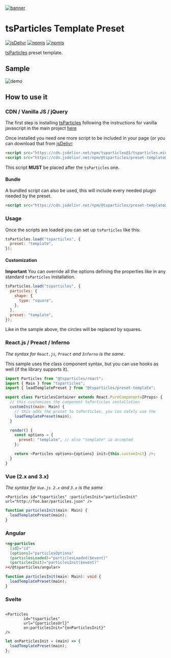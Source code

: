 [![banner](https://particles.js.org/images/banner2.png)](https://particles.js.org)

# tsParticles Template Preset

[![jsDelivr](https://data.jsdelivr.com/v1/package/npm/@tsparticles/preset-template/badge)](https://www.jsdelivr.com/package/npm/@tsparticles/preset-template) [![npmjs](https://badge.fury.io/js/@tsparticles/preset-template.svg)](https://www.npmjs.com/package/@tsparticles/preset-template) [![npmjs](https://img.shields.io/npm/dt/@tsparticles/preset-template)](https://www.npmjs.com/package/@tsparticles/preset-template)

[tsParticles](https://github.com/matteobruni/tsparticles) preset template.

## Sample

![demo](https://raw.githubusercontent.com/tsparticles/preset-template/main/images/sample.png)

## How to use it

### CDN / Vanilla JS / jQuery

The first step is installing [tsParticles](https://github.com/matteobruni/tsparticles) following the instructions for
vanilla javascript in the main project [here](https://github.com/matteobruni/tsparticles)

Once installed you need one more script to be included in your page (or you can download that
from [jsDelivr](https://www.jsdelivr.com/package/npm/@tsparticles/preset-template):

```html
<script src="https://cdn.jsdelivr.net/npm/tsparticles@1/tsparticles.min.js"></script>
<script src="https://cdn.jsdelivr.net/npm/@tsparticles/preset-template@1/tsparticles.preset.template.min.js"></script>
```

This script **MUST** be placed after the `tsParticles` one.

#### Bundle

A bundled script can also be used, this will include every needed plugin needed by the preset.

```html
<script src="https://cdn.jsdelivr.net/npm/@tsparticles/preset-template@1/tsparticles.preset.template.bundle.min.js"></script>
```

### Usage

Once the scripts are loaded you can set up `tsParticles` like this:

```javascript
tsParticles.load("tsparticles", {
  preset: "template",
});
```

#### Customization

**Important**
You can override all the options defining the properties like in any standard `tsParticles` installation.

```javascript
tsParticles.load("tsparticles", {
  particles: {
    shape: {
      type: "square",
    },
  },
  preset: "template",
});
```

Like in the sample above, the circles will be replaced by squares.

### React.js / Preact / Inferno

_The syntax for `React.js`, `Preact` and `Inferno` is the same_.

This sample uses the class component syntax, but you can use hooks as well (if the library supports it).

```javascript
import Particles from "@tsparticles/react";
import { Main } from "tsparticles";
import { loadTemplatePreset } from "@tsparticles/preset-template";

export class ParticlesContainer extends React.PureComponent<IProps> {
  // this customizes the component tsParticles installation
  customInit(main: Main) {
    // this adds the preset to tsParticles, you can safely use the
    loadTemplatePreset(main);
  }

  render() {
    const options = {
      preset: "template", // also "template" is accepted
    };

    return <Particles options={options} init={this.customInit} />;
  }
}
```

### Vue (2.x and 3.x)

_The syntax for `Vue.js 2.x` and `3.x` is the same_

```vue
<Particles id="tsparticles" :particlesInit="particlesInit" url="http://foo.bar/particles.json" />
```

```js
function particlesInit(main: Main) {
  loadTemplatePreset(main);
}
```

### Angular

```html
<ng-particles
  [id]="id"
  [options]="particlesOptions"
  (particlesLoaded)="particlesLoaded($event)"
  (particlesInit)="particlesInit($event)"
></@tsparticles/angular>
```

```ts
function particlesInit(main: Main): void {
  loadTemplatePreset(main);
}
```

### Svelte

```sveltehtml

<Particles
        id="tsparticles"
        url="{particlesUrl}"
        on:particlesInit="{onParticlesInit}"
/>
```

```js
let onParticlesInit = (main) => {
  loadTemplatePreset(main);
};
```
